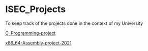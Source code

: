 # ISEC_Projects
To keep track of the projects done in the context of my University

[C-Programming-project](https://github.com/Yeshey/C-programming-project-2021)

[x86_64-Assembly-project-2021](https://github.com/Yeshey/x86_64-Assembly-project-2021)
